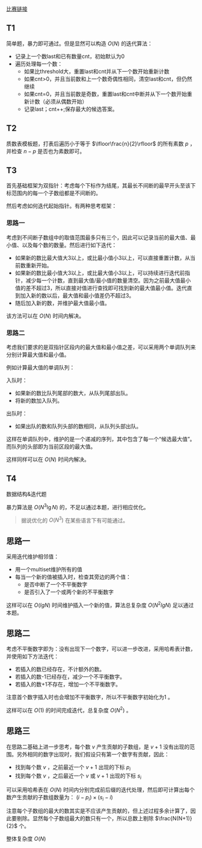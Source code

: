 [比赛链接](https://leetcode.cn/contest/weekly-contest-352)

## T1

简单题，暴力即可通过。但是显然可以构造 $O(N)$ 的迭代算法：

* 记录上一个数last和已有数量cnt，初始默认为0
* 遍历处理每一个数：
    * 如果比threshold大，重置last和cnt并从下一个数开始重新计数
    * 如果cnt>0，并且当前数和上一个数奇偶性相同，清空last和cnt，但仍然继续
    * 如果cnt=0，并且当前数是奇数，重置last和cnt中断并从下一个数开始重新计数（必须从偶数开始）
    * 记录last；cnt++;保存最大的候选答案。

## T2

质数表模板题，打表后遍历小于等于 $\lfloor\frac{n}{2}\rfloor$ 的所有素数 $p$ ，并检查 $n-p$ 是否也为素数即可。

## T3

首先基础框架为双指针：考虑每个下标作为结尾，其最长不间断的最早开头至该下标范围内的每一个子数组都是不间断的。

然后考虑如何迭代起始指针。有两种思考框架：

### 思路一

考虑到不间断子数组中的取值范围最多只有三个，因此可以记录当前的最大值、最小值、以及每个数的数量。然后进行如下迭代：

* 如果新的数比最大值大3以上，或比最小值小3以上，可以直接重置计数，从当前数重新开始。
* 如果新的数比最小值大3以上，或比最大值小3以上，可以持续进行迭代前指针，减少每一个计数，直到最大值/最小值的数量清空。因为之前最大值最小值的差不超过3，所以直接对值进行查找即可找到新的最大值最小值。迭代直到加入新的数以后，最大值和最小值差仍不超过3。
* 随后加入新的数，并维护最大值最小值。

该方法可以在 $O(N)$ 时间内解决。

### 思路二

考虑我们要求的是双指针区段内的最大值和最小值之差，可以采用两个单调队列来分别计算最大值和最小值。

例如计算最大值的单调队列：

入队时：
* 如果新的数比队列尾部的数大，从队列尾部出队。
* 将新的数加入队列。

出队时：
* 如果出队的数和队列头部的数相同，从队列头部出队。

这样在单调队列中，维护的是一个递减的序列，其中包含了每一个“候选最大值”。而队列的头部即为当前区段的最大值。

这样同样可以在 $O(N)$ 时间内解决。

## T4

数据结构&迭代题

暴力算法是 $O(N^3\lg N)$ 的，不足以通过本题，进行相应优化。

> 据说优化的 $O(N^3)$ 在某些语言下有可能通过。

## 思路一

采用迭代维护相邻值：

* 用一个multiset维护所有的值
* 每当一个新的值被插入时，检查其旁边的两个值：
    * 是否中断了一个不平衡数字
    * 是否引入了一个或两个新的不平衡数字

这样可以在 $O(lgN)$ 时间维护插入一个新的值，算法总复杂度 $O(N^2lgN)$ 足以通过本题。

## 思路二

考虑不平衡数字即为：没有出现下一个数字，可以进一步改进，采用哈希表计数，并使用如下方法迭代：

* 若插入的数已经存在，不计额外的数。
* 若插入的数-1已经存在，减少一个不平衡数字。
* 若插入的数+1不存在，增加一个不平衡数字。

注意首个数字插入时也会增加不平衡数字，所以不平衡数字初始化为1 。

这样可以在 $O(1)$ 的时间完成迭代，总复杂度 $O(N^2)$ 。

## 思路三

在思路二基础上进一步思考，每个数 $v$ 产生贡献的子数组，是 $v+1$ 没有出现的范围。另外相同的数字出现时，我们假设只有第一个数字有贡献，因此：

* 找到每个数 $v$ ，之前最近一个 $v+1$ 出现的下标 $p_i$
* 找到每个数 $v$ ，之后最近一个 $v$ 或 $v+1$ 出现的下标 $s_i$

可以采用哈希表在 $O(N)$ 时间内分别完成前后缀的迭代处理，然后即可计算出每个数产生贡献的子数组数量为： $(i-p_i)\times (s_i-i)$

注意每个子数组的最大的数其实是不应该产生贡献的，但上述过程多余计算了，因此要剔除。显然每个子数组最大的数只有一个，所以总数上剔除 $\frac{N(N+1)}{2}$ 个。

整体复杂度 $O(N)$ 